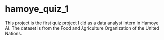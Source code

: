 # hamoye_quiz_1

This project is the first quiz project I did as a data analyst intern in Hamoye AI. The dataset is from the Food and Agriculture Organization of the United Nations. 
